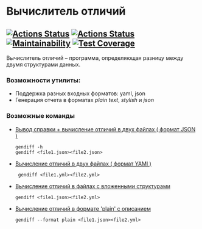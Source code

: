# Вычислитель отличий
[![Actions Status](https://github.com/sonkashash/frontend-project-46/actions/workflows/hexlet-check.yml/badge.svg)](https://github.com/sonkashash/frontend-project-46/actions)
[![Actions Status](https://github.com/sonkashash/frontend-project-46/actions/workflows/main.yml/badge.svg)](https://github.com/sonkashash/frontend-project-46/actions)
[![Maintainability](https://api.codeclimate.com/v1/badges/34370a0f6e8751b804f1/maintainability)](https://codeclimate.com/github/sonkashash/frontend-project-46/maintainability)
[![Test Coverage](https://api.codeclimate.com/v1/badges/34370a0f6e8751b804f1/test_coverage)](https://codeclimate.com/github/sonkashash/frontend-project-46/test_coverage)
----------------------------------
Вычислитель отличий – программа, определяющая разницу между двумя структурами данных. 

### Возможности утилиты:

* Поддержка разных входных форматов: yaml, json
* Генерация отчета в форматах *plain text*, *stylish* и *json*

### Возможные команды
* [Вывод справки + вычисление отличий в двух файлах ( формат JSON )](https://asciinema.org/a/XwyGiQpguPxrztKLGBbgkGpWj)
     ```
     gendiff -h
     gendiff <file1.json><file2.json>
     ```

* [Вычисление отличий в двух файлах ( формат YAMl )](https://asciinema.org/a/L0LyBqMdWYMtc8gl0K4QyKSFF)
    ```
     gendiff <file1.yml><file2.yml>
     ```
* [Вычисление отличий в файлах с вложенными структурами](https://asciinema.org/a/u5kab3OIz0vvc5tqEd7ohWB7J)
  
     ```
     gendiff <file1.json><file2.yml>
     ```
* [Вычисление отличий в формате 'plain' с описанием](https://asciinema.org/a/Ms6JTNiegEI4VsJy8hYWLAPgU)
     ```
     gendiff --format plain <file1.json><file2.yml>
     ```

     
